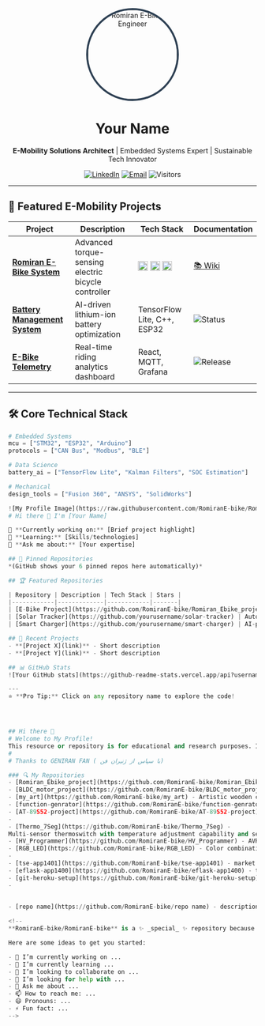 <div align="center">
  <img src="https://raw.githubusercontent.com/RomiranE-bike/Romiran_Ebike_project/main/profile.jpg" width="180" style="border-radius: 50%; border: 4px solid #2E4053" alt="Romiran E-Bike Engineer"/>
  
  <h1>Your Name</h1>
  
  <p>
    <strong>E-Mobility Solutions Architect</strong> | Embedded Systems Expert | Sustainable Tech Innovator
  </p>
  
  [![LinkedIn](https://img.shields.io/badge/Connect-%230077B5?style=flat&logo=linkedin)](https://linkedin.com/in/yourprofile)
  [![Email](https://img.shields.io/badge/Contact-D14836?style=flat&logo=gmail)](mailto:your.email@example.com)
  ![Visitors](https://komarev.com/ghpvc/?username=RomiranE-bike&label=Profile%20Views&color=0E75B6)

</div>

---

## 🔋 Featured E-Mobility Projects

| Project | Description | Tech Stack | Documentation |
|---------|-------------|------------|---------------|
| **[Romiran E-Bike System](https://github.com/RomiranE-bike/Romiran_Ebike_project)** | Advanced torque-sensing electric bicycle controller | <img src="https://img.shields.io/badge/-Python-3776AB?logo=python" height="20"> <img src="https://img.shields.io/badge/-Arduino-00979D?logo=arduino" height="20"> <img src="https://img.shields.io/badge/-CAN%20Bus-000000?logo=can" height="20"> | [📚 Wiki](https://github.com/RomiranE-bike/Romiran_Ebike_project/wiki) |
| **[Battery Management System](https://github.com/RomiranE-bike/BMS)** | AI-driven lithium-ion battery optimization | TensorFlow Lite, C++, ESP32 | ![Status](https://img.shields.io/badge/Status-In%20Development-yellow) |
| **[E-Bike Telemetry](https://github.com/RomiranE-bike/Telemetry-Dashboard)** | Real-time riding analytics dashboard | React, MQTT, Grafana | ![Release](https://img.shields.io/github/v/release/RomiranE-bike/Telemetry-Dashboard) |

---

## 🛠️ Core Technical Stack

```python
# Embedded Systems
mcu = ["STM32", "ESP32", "Arduino"]
protocols = ["CAN Bus", "Modbus", "BLE"]

# Data Science
battery_ai = ["TensorFlow Lite", "Kalman Filters", "SOC Estimation"]

# Mechanical
design_tools = ["Fusion 360", "ANSYS", "SolidWorks"]

![My Profile Image](https://raw.githubusercontent.com/RomiranE-bike/RomiranE-bike/main/profile.jpg)
# Hi there 👋 I'm [Your Name]

🔭 **Currently working on:** [Brief project highlight]  
🌱 **Learning:** [Skills/technologies]  
💬 **Ask me about:** [Your expertise]  

## 📌 Pinned Repositories
*(GitHub shows your 6 pinned repos here automatically)*

## 🏆 Featured Repositories

| Repository | Description | Tech Stack | Stars |
|------------|-------------|------------|-------|
| [E-Bike Project](https://github.com/RomiranE-bike/Romiran_Ebike_project) | Next-gen electric bike control system | Python, Arduino, IoT | ![Stars](https://img.shields.io/github/stars/RomiranE-bike/Romiran_Ebike_project?style=flat) |
| [Solar Tracker](https://github.com/yourusername/solar-tracker) | Automated sunlight optimization system | Raspberry Pi, OpenCV | ![Stars](https://img.shields.io/github/stars/yourusername/solar-tracker?style=flat) |
| [Smart Charger](https://github.com/yourusername/smart-charger) | AI-powered battery management | TensorFlow, C++ | ![Stars](https://img.shields.io/github/stars/yourusername/smart-charger?style=flat) |

## 🔨 Recent Projects
- **[Project X](link)** - Short description  
- **[Project Y](link)** - Short description  

## 📊 GitHub Stats
![Your GitHub stats](https://github-readme-stats.vercel.app/api?username=yourusername&show_icons=true&theme=radical)

---
⭐ **Pro Tip:** Click on any repository name to explore the code!




## Hi there 👋
# Welcome to My Profile!
This resource or repository is for educational and research purposes. Its use is subject to permission.
# 
# Thanks to GENIRAN FAN ( با سپاس از ژنیران فن)

### 🔍 My Repositories 
- [Romiran_Ebike_project](https://github.com/RomiranE-bike/Romiran_Ebike_project) - The Romeiran electric scooter project is an ambitious personal idea that I am building and developing with the aim of producing and commercializing it. I own the ownership or rights to the name, logo, design, idea, and document. Any use of them is subject to obtaining permission.
- [BLDC_motor_project](https://github.com/RomiranE-bike/BLDC_motor_project) - Brushless DC motor operation and testing.
- [my_art](https://github.com/RomiranE-bike/my_art) - Artistic wooden creations for friends.
- [function-genrator](https://github.com/RomiranE-bike/function-genrator) - Ultrasonic wave generator with ATTiny26.  
- [AT-89S52-project](https://github.com/RomiranE-bike/AT-89S52-project) - Project to create ultrasonic waves with swing and pattern capabilities with AT89S52.
- 
- [Thermo_7Seg](https://github.com/RomiranE-bike/Thermo_7Seg) - 
Multi-sensor thermoswitch with temperature adjustment capability and seven-segment display.
- [HV_Programmer](https://github.com/RomiranE-bike/HV_Programmer) - AVR Resetter.
- [RGB_LED](https://github.com/RomiranE-bike/RGB_LED) - Color combination flasher.
- 
- [tse-app1401](https://github.com/RomiranE-bike/tse-app1401) - market data scraping and analysis.
- [eflask-app1400](https://github.com/RomiranE-bike/eflask-app1400) - this is a test for heroku and flask app deployment.
- [git-heroku-setup](https://github.com/RomiranE-bike/git-heroku-setup) - some tips for git and heroku-00-11-27
- 


- [repo name](https://github.com/RomiranE-bike/repo name) - description.
  
<!--
**RomiranE-bike/RomiranE-bike** is a ✨ _special_ ✨ repository because its `README.md` (this file) appears on your GitHub profile.

Here are some ideas to get you started:

- 🔭 I’m currently working on ...
- 🌱 I’m currently learning ...
- 👯 I’m looking to collaborate on ...
- 🤔 I’m looking for help with ...
- 💬 Ask me about ...
- 📫 How to reach me: ...
- 😄 Pronouns: ...
- ⚡ Fun fact: ...
-->
